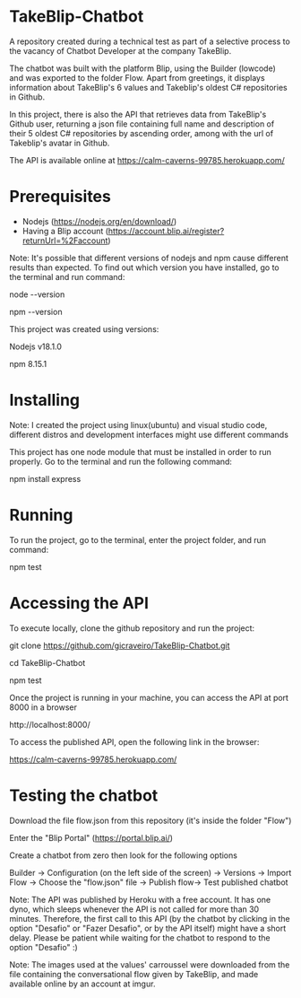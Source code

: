# TakeBlip-Chatbot
A repository created during a technical test as part of a selective process to the vacancy of Chatbot Developer at the company TakeBlip. 

The chatbot was built with the platform Blip, using the Builder (lowcode) and was exported to the folder Flow. 
Apart from greetings, it displays information about TakeBlip's 6 values and Takeblip's oldest C# repositories in Github. 

In this project, there is also the API that retrieves data from TakeBlip's Github user, returning a json file containing full name and description of their 5 oldest C# repositories by ascending order, among with the url of Takeblip's avatar in Github. 

The API is available online at https://calm-caverns-99785.herokuapp.com/

# Prerequisites

- Nodejs (https://nodejs.org/en/download/)
- Having a Blip account (https://account.blip.ai/register?returnUrl=%2Faccount)

Note: It's possible that different versions of nodejs and npm cause different results than expected. To find out which version you have installed, go to the terminal and run command:

node --version

npm --version


This project was created using versions:

Nodejs v18.1.0

npm 8.15.1


# Installing
Note: I created the project using linux(ubuntu) and visual studio code, different distros and development interfaces might use different commands

This project has one node module that must be installed in order to run properly. Go to the terminal and run the following command:

npm install express


# Running
To run the project, go to the terminal, enter the project folder,  and run command:

npm test


# Accessing the API
To execute locally, clone the github repository and run the project:


git clone https://github.com/gicraveiro/TakeBlip-Chatbot.git

cd TakeBlip-Chatbot

npm test



Once the project is running in your machine, you can access the API at port 8000 in a browser

http://localhost:8000/


To access the published API, open the following link in the browser:

https://calm-caverns-99785.herokuapp.com/

# Testing the chatbot
Download the file flow.json from this repository (it's inside the folder "Flow")

Enter the "Blip Portal" (https://portal.blip.ai/)

Create a chatbot from zero then look for the following options

Builder -> Configuration (on the left side of the screen) -> Versions -> Import Flow -> Choose the "flow.json" file -> Publish flow-> Test published chatbot


Note: The API was published by Heroku with a free account. It has one dyno, which sleeps whenever the API is not called for more than 30 minutes. Therefore, the first call to this API (by the chatbot by clicking in the option "Desafio" or "Fazer Desafio", or by the API itself) might have a short delay. Please be patient while waiting for the chatbot to respond to the option "Desafio" :)


Note: The images used at the values' carroussel were downloaded from the file containing the conversational flow given by TakeBlip, and made available online by an account at imgur.






